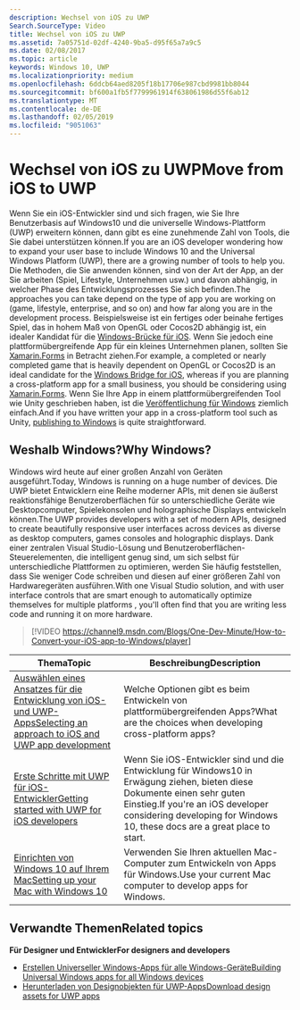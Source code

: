 ```yaml
---
description: Wechsel von iOS zu UWP
Search.SourceType: Video
title: Wechsel von iOS zu UWP
ms.assetid: 7a05751d-02df-4240-9ba5-d95f65a7a9c5
ms.date: 02/08/2017
ms.topic: article
keywords: Windows 10, UWP
ms.localizationpriority: medium
ms.openlocfilehash: 6ddcb64aed8205f18b17706e987cbd9981bb8044
ms.sourcegitcommit: bf600a1fb5f7799961914f638061986d55f6ab12
ms.translationtype: MT
ms.contentlocale: de-DE
ms.lasthandoff: 02/05/2019
ms.locfileid: "9051063"
---
```

# <a name="move-from-ios-to-uwp"></a><span data-ttu-id="79aa9-104">Wechsel von iOS zu UWP</span><span class="sxs-lookup"><span data-stu-id="79aa9-104">Move from iOS to UWP</span></span>

<span data-ttu-id="79aa9-105">Wenn Sie ein iOS-Entwickler sind und sich fragen, wie Sie Ihre Benutzerbasis auf Windows10 und die universelle Windows-Plattform (UWP) erweitern können, dann gibt es eine zunehmende Zahl von Tools, die Sie dabei unterstützen können.</span><span class="sxs-lookup"><span data-stu-id="79aa9-105">If you are an iOS developer wondering how to expand your user base to include Windows 10 and the Universal Windows Platform (UWP), there are a growing number of tools to help you.</span></span> <span data-ttu-id="79aa9-106">Die Methoden, die Sie anwenden können, sind von der Art der App, an der Sie arbeiten (Spiel, Lifestyle, Unternehmen usw.) und davon abhängig, in welcher Phase des Entwicklungsprozesses Sie sich befinden.</span><span class="sxs-lookup"><span data-stu-id="79aa9-106">The approaches you can take depend on the type of app you are working on (game, lifestyle, enterprise, and so on) and how far along you are in the development process.</span></span> <span data-ttu-id="79aa9-107">Beispielsweise ist ein fertiges oder beinahe fertiges Spiel, das in hohem Maß von OpenGL oder Cocos2D abhängig ist, ein idealer Kandidat für die [Windows-Brücke für iOS](https://dev.windows.com/bridges/ios). Wenn Sie jedoch eine plattformübergreifende App für ein kleines Unternehmen planen, sollten Sie [Xamarin.Forms](https://www.xamarin.com/forms) in Betracht ziehen.</span><span class="sxs-lookup"><span data-stu-id="79aa9-107">For example, a completed or nearly completed game that is heavily dependent on OpenGL or Cocos2D is an ideal candidate for the [Windows Bridge for iOS](https://dev.windows.com/bridges/ios), whereas if you are planning a cross-platform app for a small business, you should be considering using [Xamarin.Forms](https://www.xamarin.com/forms).</span></span> <span data-ttu-id="79aa9-108">Wenn Sie Ihre App in einem plattformübergreifenden Tool wie Unity geschrieben haben, ist die [Veröffentlichung für Windows](https://blogs.unity3d.com/2015/09/09/windows-10-universal-apps-in-unity-5-2/) ziemlich einfach.</span><span class="sxs-lookup"><span data-stu-id="79aa9-108">And if you have written your app in a cross-platform tool such as Unity, [publishing to Windows](https://blogs.unity3d.com/2015/09/09/windows-10-universal-apps-in-unity-5-2/) is quite straightforward.</span></span>

## <a name="why-windows"></a><span data-ttu-id="79aa9-109">Weshalb Windows?</span><span class="sxs-lookup"><span data-stu-id="79aa9-109">Why Windows?</span></span>

<span data-ttu-id="79aa9-110">Windows wird heute auf einer großen Anzahl von Geräten ausgeführt.</span><span class="sxs-lookup"><span data-stu-id="79aa9-110">Today, Windows is running on a huge number of devices.</span></span> <span data-ttu-id="79aa9-111">Die UWP bietet Entwicklern eine Reihe moderner APIs, mit denen sie äußerst reaktionsfähige Benutzeroberflächen für so unterschiedliche Geräte wie Desktopcomputer, Spielekonsolen und holographische Displays entwickeln können.</span><span class="sxs-lookup"><span data-stu-id="79aa9-111">The UWP provides developers with a set of modern APIs, designed to create beautifully responsive user interfaces across devices as diverse as desktop computers, games consoles and holographic displays.</span></span> <span data-ttu-id="79aa9-112">Dank einer zentralen Visual Studio-Lösung und Benutzeroberflächen-Steuerelementen, die intelligent genug sind, um sich selbst für unterschiedliche Plattformen zu optimieren, werden Sie häufig feststellen, dass Sie weniger Code schreiben und diesen auf einer größeren Zahl von Hardwaregeräten ausführen.</span><span class="sxs-lookup"><span data-stu-id="79aa9-112">With one Visual Studio solution, and with user interface controls that are smart enough to automatically optimize themselves for multiple platforms , you'll often find that you are writing less code and running it on more hardware.</span></span>

> [!VIDEO https://channel9.msdn.com/Blogs/One-Dev-Minute/How-to-Convert-your-iOS-app-to-Windows/player]

| <span data-ttu-id="79aa9-113">Thema</span><span class="sxs-lookup"><span data-stu-id="79aa9-113">Topic</span></span> | <span data-ttu-id="79aa9-114">Beschreibung</span><span class="sxs-lookup"><span data-stu-id="79aa9-114">Description</span></span> |
|-------|-------------|
| [<span data-ttu-id="79aa9-115">Auswählen eines Ansatzes für die Entwicklung von iOS- und UWP-Apps</span><span class="sxs-lookup"><span data-stu-id="79aa9-115">Selecting an approach to iOS and UWP app development</span></span>](selecting-an-approach-to-ios-and-uwp-app-development.md) | <span data-ttu-id="79aa9-116">Welche Optionen gibt es beim Entwickeln von plattformübergreifenden Apps?</span><span class="sxs-lookup"><span data-stu-id="79aa9-116">What are the choices when developing cross-platform apps?</span></span> |
| [<span data-ttu-id="79aa9-117">Erste Schritte mit UWP für iOS-Entwickler</span><span class="sxs-lookup"><span data-stu-id="79aa9-117">Getting started with UWP for iOS developers</span></span>](getting-started-with-uwp-for-ios-developers.md) | <span data-ttu-id="79aa9-118">Wenn Sie iOS-Entwickler sind und die Entwicklung für Windows10 in Erwägung ziehen, bieten diese Dokumente einen sehr guten Einstieg.</span><span class="sxs-lookup"><span data-stu-id="79aa9-118">If you're an iOS developer considering developing for Windows 10, these docs are a great place to start.</span></span> |
| [<span data-ttu-id="79aa9-119">Einrichten von Windows 10 auf Ihrem Mac</span><span class="sxs-lookup"><span data-stu-id="79aa9-119">Setting up your Mac with Windows 10</span></span>](setting-up-your-mac-with-windows-10.md) | <span data-ttu-id="79aa9-120">Verwenden Sie Ihren aktuellen Mac-Computer zum Entwickeln von Apps für Windows.</span><span class="sxs-lookup"><span data-stu-id="79aa9-120">Use your current Mac computer to develop apps for Windows.</span></span> |

## <a name="related-topics"></a><span data-ttu-id="79aa9-121">Verwandte Themen</span><span class="sxs-lookup"><span data-stu-id="79aa9-121">Related topics</span></span>

**<span data-ttu-id="79aa9-122">Für Designer und Entwickler</span><span class="sxs-lookup"><span data-stu-id="79aa9-122">For designers and developers</span></span>**
* [<span data-ttu-id="79aa9-123">Erstellen Universeller Windows-Apps für alle Windows-Geräte</span><span class="sxs-lookup"><span data-stu-id="79aa9-123">Building Universal Windows apps for all Windows devices</span></span>](https://go.microsoft.com/fwlink/p/?LinkID=397871)
* [<span data-ttu-id="79aa9-124">Herunterladen von Designobjekten für UWP-Apps</span><span class="sxs-lookup"><span data-stu-id="79aa9-124">Download design assets for UWP apps</span></span>](https://msdn.microsoft.com/library/windows/apps/xaml/bg125377.aspx)
